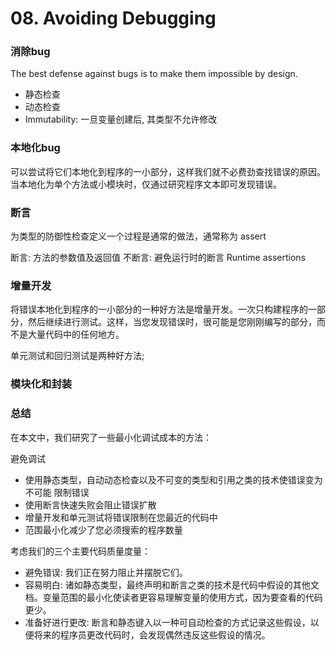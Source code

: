 # 08. Avoiding Debugging

### 消除bug
The best defense against bugs is to make them impossible by design.
- 静态检查
- 动态检查
- Immutability: 一旦变量创建后, 其类型不允许修改

### 本地化bug
可以尝试将它们本地化到程序的一小部分，这样我们就不必费劲查找错误的原因。当本地化为单个方法或小模块时，仅通过研究程序文本即可发现错误。

### 断言
为类型的防御性检查定义一个过程是通常的做法，通常称为 assert 

断言: 方法的参数值及返回值
不断言: 避免运行时的断言 Runtime assertions

### 增量开发

将错误本地化到程序的一小部分的一种好方法是增量开发。一次只构建程序的一部分，然后继续进行测试。这样，当您发现错误时，很可能是您刚刚编写的部分，而不是大量代码中的任何地方。

单元测试和回归测试是两种好方法;

### 模块化和封装

### 总结
在本文中，我们研究了一些最小化调试成本的方法：

避免调试
- 使用静态类型，自动动态检查以及不可变的类型和引用之类的技术使错误变为不可能
限制错误
- 使用断言快速失败会阻止错误扩散
- 增量开发和单元测试将错误限制在您最近的代码中
- 范围最小化减少了您必须搜索的程序数量

考虑我们的三个主要代码质量度量：

- 避免错误: 我们正在努力阻止并摆脱它们。
- 容易明白: 诸如静态类型，最终声明和断言之类的技术是代码中假设的其他文档。变量范围的最小化使读者更容易理解变量的使用方式，因为要查看的代码更少。
- 准备好进行更改: 断言和静态键入以一种可自动检查的方式记录这些假设，以便将来的程序员更改代码时，会发现偶然违反这些假设的情况。